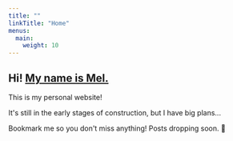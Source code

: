 ```yaml
---
title: ""
linkTitle: "Home"
menus:
  main:
    weight: 10
---
```


## Hi! [My name is Mel.](/about)

This is my personal website!

It's still in the early stages of construction, but I have big plans...

Bookmark me so you don't miss anything! Posts dropping soon. 🙏
